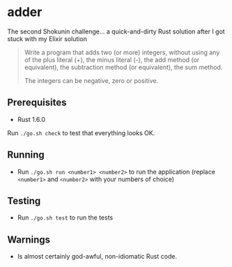 # adder

The second Shokunin challenge... a quick-and-dirty Rust solution after I got stuck with my Elixir solution

> Write a program that adds two (or more) integers, without using any of the plus literal (+),
> the minus literal (-), the add method (or equivalent), the subtraction method (or equivalent),
> the sum method.
>
> The integers can be negative, zero or positive.

## Prerequisites

* Rust 1.6.0

Run `./go.sh check` to test that everything looks OK.

## Running

* Run `./go.sh run <number1> <number2>` to run the application (replace `<number1>` and `<number2>` with your numbers of choice)

## Testing

* Run `./go.sh test` to run the tests

## Warnings

* Is almost certainly god-awful, non-idiomatic Rust code.
